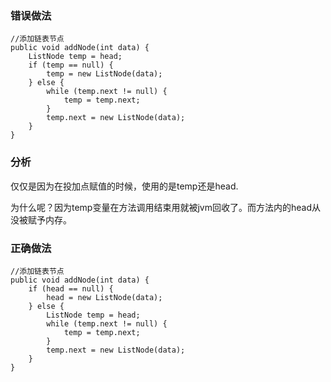 ### 错误做法

```jshelllanguage
//添加链表节点
public void addNode(int data) {
    ListNode temp = head;
    if (temp == null) {
        temp = new ListNode(data);
    } else {
        while (temp.next != null) {
            temp = temp.next;
        }
        temp.next = new ListNode(data);
    }
}
```

### 分析

仅仅是因为在投加点赋值的时候，使用的是temp还是head.

为什么呢？因为temp变量在方法调用结束用就被jvm回收了。而方法内的head从没被赋予内存。

### 正确做法

```jshelllanguage
//添加链表节点
public void addNode(int data) {
    if (head == null) {
        head = new ListNode(data);
    } else {
        ListNode temp = head;
        while (temp.next != null) {
            temp = temp.next;
        }
        temp.next = new ListNode(data);
    }
}
```
